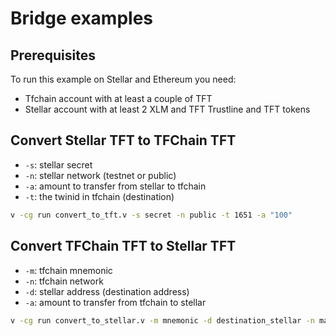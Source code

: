 # Bridge examples

## Prerequisites

To run this example on Stellar and Ethereum you need:

- Tfchain account with at least a couple of TFT
- Stellar account with at least 2 XLM and TFT Trustline and TFT tokens

## Convert Stellar TFT to TFChain TFT

- `-s`: stellar secret
- `-n`: stellar network (testnet or public)
- `-a`: amount to transfer from stellar to tfchain
- `-t`: the twinid in tfchain (destination)


```sh
v -cg run convert_to_tft.v -s secret -n public -t 1651 -a "100"
```

## Convert TFChain TFT to Stellar TFT

- `-m`: tfchain mnemonic
- `-n`: tfchain network
- `-d`: stellar address (destination address)
- `-a`: amount to transfer from tfchain to stellar

```sh
v -cg run convert_to_stellar.v -m mnemonic -d destination_stellar -n mainnet -a "100"
```

